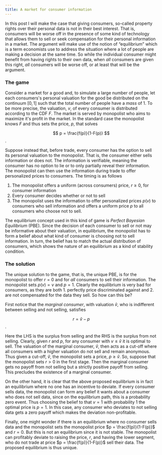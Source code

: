 ```yaml
---
title: A market for consumer information
---
```


In this post I will make the case that giving consumers, so-called property
rights over their personal data is not in their best interest.  That is,
consumers will be worse off in the presence of some kind of technology that
allows them to sell or seek compensation for their personal information in a
market. The argument will make use of the notion of “equilibrium” which is a
term economists use to address the situation where a lot of people are making a
decision at the same time.  So while the individual consumer might benefit from
having rights to their own data, when *all* consumers are given this right,
*all* consumers will be worse off, or at least that will be the argument.

### The game

Consider a market for a good and, to simulate a large number of people, let each
consumers's personal valuation for the good be distributed on the continuum
$[0,1]$ such that the total number of people have a *mass* of $1$. To be more
precise, the valuation, $v$, of every consumer is distributed according to the
CDF $F$. The market is served by monopolist who aims to maximize it's profit in
the market. In the standard case the monopolist knows $F$ and thus sets the
price, $p$, that solves

$$ p = \frac{f(p)}{1-F(p)} $$.

Suppose instead that, before trade, every consumer has the option to sell its
personal valuation to the monopolist. That is, the consumer either sells
information or does not. The information is verifiable, meaning the consumer
has no option to lie or to only partially reveal their information. The
monopolist can then use the information during trade to offer personalized
prices to consumers. The timing is as follows

1. The monopolist offers a uniform (across consumers) price, $r \geq 0$, for
consumer information 
2. Every consumer decides whether or not to sell 
3. The monopolist uses the information to offer personalized prices $p(v)$ to
consumers who sell information and offers a uniform price $p$ to all consumers
who choose not to sell.

The equilibrium concept used in this kind of game is *Perfect Bayesian
Equilibrium* (PBE). Since the decision of each consumer to sell or not may be
informative about their valuation, in equilibrium, the monopolist has to form a
belief about what kind of consumer is choosing not to sell information. In turn,
the belief has to match the actual distribution of consumers, which shows the
nature of an equilibrium as a kind of stability condition.

### The solution

The unique solution to the game, that is, the unique PBE, is for the monopolist
to offer $r=0$ and for *all* consumers to sell their information. The monopolist
sets $p(v)=v$ and $p=1$. Clearly the equilibrium is very bad for consumers, as
they are both 1. perfectly price discriminated against and 2. are not
compensated for the data they sell. So how can this be?

First notice that the *marginal consumer*, with valuation $\hat{v}$, who is
indifferent between selling and not selling, satisfies

$$ r = \hat{v} - p $$.

Here the LHS is the surplus from selling and the RHS is the surplus from not
selling. Clearly, given $r$ and $p$, for any consumer with $v \leq \hat{v}$ it
is optimal to sell. The valuation of the marginal consumer, $\hat{v}$, then acts
as a cut-off where all consumers with a higher valuation do not sell and remain
anonymous. Thus given a cut-off, $\hat{v}$, the monopolist sets a price, $p \geq
\hat{v}$. So, suppose that the monopolist sets $r > 0$ in the first stage. Then
the marginal consumer gets no payoff from not selling but a strictly positive
payoff from selling. This precludes the existence of a marginal consumer.

On the other hand, it is clear that the above proposed equilibrium is in fact an
equilibrium where no one has an incentive to deviate. If every consumer sells
data, the monopolist can form any belief it wants about a consumer who does not
sell data, since on the equilibrium path, this is a probability zero event. Thus
choosing the belief to that $v=1$ with probability $1$ the optimal price is
$p=1$. In this case, any consumer who deviates to not selling data gets a zero
payoff which makes the deviation non-profitable.

Finally, one might wonder if there is an equilibrium where no consumer sells
data and the monopolist sets the monopolist price $p = \frac{f(p)}{1-F(p)}$ and
$r=0$. But this is not an equilibrium since it is not stable. The monopolist can
profitably deviate to raising the price, $r$, and having the lower segment, who
do not trade at price $p = \frac{f(p)}{1-F(p)}$ sell their data. The proposed
equilibrium is thus unique.
